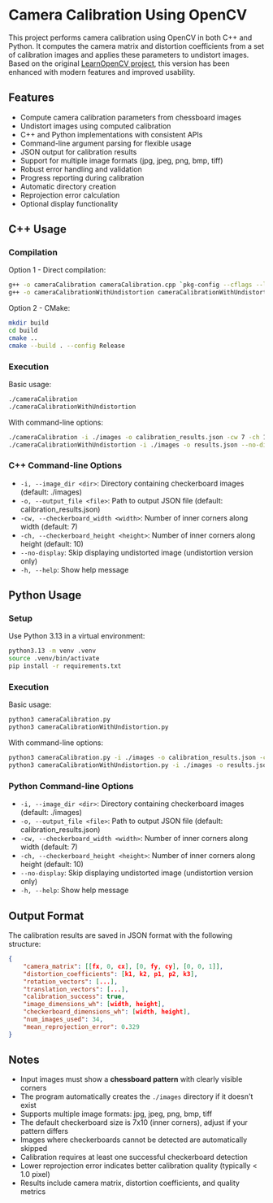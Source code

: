 # Camera Calibration Using OpenCV

This project performs camera calibration using OpenCV in both C++ and Python. It computes the camera matrix and distortion coefficients from a set of calibration images and applies these parameters to undistort images. Based on the original [LearnOpenCV project](https://github.com/spmallick/learnopencv/tree/master/CameraCalibration), this version has been enhanced with modern features and improved usability.

## Features
- Compute camera calibration parameters from chessboard images
- Undistort images using computed calibration
- C++ and Python implementations with consistent APIs
- Command-line argument parsing for flexible usage
- JSON output for calibration results
- Support for multiple image formats (jpg, jpeg, png, bmp, tiff)
- Robust error handling and validation
- Progress reporting during calibration
- Automatic directory creation
- Reprojection error calculation
- Optional display functionality

## C++ Usage

### Compilation

Option 1 - Direct compilation:
```bash
g++ -o cameraCalibration cameraCalibration.cpp `pkg-config --cflags --libs opencv4` -std=c++17
g++ -o cameraCalibrationWithUndistortion cameraCalibrationWithUndistortion.cpp `pkg-config --cflags --libs opencv4` -std=c++17
```

Option 2 - CMake:
```bash
mkdir build
cd build
cmake ..
cmake --build . --config Release
```

### Execution

Basic usage:
```bash
./cameraCalibration
./cameraCalibrationWithUndistortion
```

With command-line options:
```bash
./cameraCalibration -i ./images -o calibration_results.json -cw 7 -ch 10
./cameraCalibrationWithUndistortion -i ./images -o results.json --no-display
```

### C++ Command-line Options
- `-i, --image_dir <dir>`: Directory containing checkerboard images (default: ./images)
- `-o, --output_file <file>`: Path to output JSON file (default: calibration_results.json)
- `-cw, --checkerboard_width <width>`: Number of inner corners along width (default: 7)
- `-ch, --checkerboard_height <height>`: Number of inner corners along height (default: 10)
- `--no-display`: Skip displaying undistorted image (undistortion version only)
- `-h, --help`: Show help message

## Python Usage

### Setup

Use Python 3.13 in a virtual environment:

```bash
python3.13 -m venv .venv
source .venv/bin/activate
pip install -r requirements.txt
```

### Execution

Basic usage:
```bash
python3 cameraCalibration.py
python3 cameraCalibrationWithUndistortion.py
```

With command-line options:
```bash
python3 cameraCalibration.py -i ./images -o calibration_results.json -cw 7 -ch 10
python3 cameraCalibrationWithUndistortion.py -i ./images -o results.json --no-display
```

### Python Command-line Options
- `-i, --image_dir <dir>`: Directory containing checkerboard images (default: ./images)
- `-o, --output_file <file>`: Path to output JSON file (default: calibration_results.json)
- `-cw, --checkerboard_width <width>`: Number of inner corners along width (default: 7)
- `-ch, --checkerboard_height <height>`: Number of inner corners along height (default: 10)
- `--no-display`: Skip displaying undistorted image (undistortion version only)
- `-h, --help`: Show help message

## Output Format

The calibration results are saved in JSON format with the following structure:
```json
{
    "camera_matrix": [[fx, 0, cx], [0, fy, cy], [0, 0, 1]],
    "distortion_coefficients": [k1, k2, p1, p2, k3],
    "rotation_vectors": [...],
    "translation_vectors": [...],
    "calibration_success": true,
    "image_dimensions_wh": [width, height],
    "checkerboard_dimensions_wh": [width, height],
    "num_images_used": 34,
    "mean_reprojection_error": 0.329
}
```

## Notes

* Input images must show a **chessboard pattern** with clearly visible corners
* The program automatically creates the `./images` directory if it doesn't exist
* Supports multiple image formats: jpg, jpeg, png, bmp, tiff
* The default checkerboard size is 7x10 (inner corners), adjust if your pattern differs
* Images where checkerboards cannot be detected are automatically skipped
* Calibration requires at least one successful checkerboard detection
* Lower reprojection error indicates better calibration quality (typically < 1.0 pixel)
* Results include camera matrix, distortion coefficients, and quality metrics
